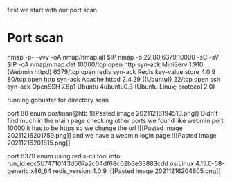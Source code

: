 first we start with our port scan 
# Port scan
nmap -p- -vvv -oA nmap/nmap.all $IP
nmap -p 22,80,6379,10000  -sC -sV $IP -oA nmap/nmap.det 
10000/tcp open  http    syn-ack MiniServ 1.910 (Webmin httpd)
6379/tcp  open  redis   syn-ack Redis key-value store 4.0.9
80/tcp    open  http    syn-ack Apache httpd 2.4.29 ((Ubuntu))
22/tcp    open  ssh     syn-ack OpenSSH 7.6p1 Ubuntu 4ubuntu0.3 (Ubuntu Linux; protocol 2.0)                                                                                                  



running gobuster for directory scan

port 80 enum
postman@htb
![[Pasted image 20211216194513.png]]
Didn't find much in the main page
checking other ports we found like webmin port 10000
it has to be https so we change the url 
![[Pasted image 20211216201759.png]]
and we have a webmin login page
![[Pasted image 20211216201815.png]]

port 6379 enum 
using redis-cli tool
info
run_id:ecc5b74710f43d507a2c04df68c02b3e33883cdd
os:Linux 4.15.0-58-generic x86_64
redis_version:4.0.9
![[Pasted image 20211216204805.png]]

